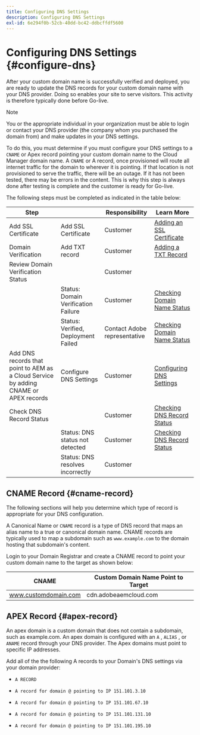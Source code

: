 ```yaml
---
title: Configuring DNS Settings 
description: Configuring DNS Settings
exl-id: 6e294f0b-52cb-40dd-bc42-ddbcffdf5600
---
```

# Configuring DNS Settings {#configure-dns}

After your custom domain name is successfully verified and deployed, you are ready to update the DNS records for your custom domain name with your DNS provider. Doing so enables your site to serve visitors. This activity is therefore typically done before Go-live.

>[!NOTE]
>You or the appropriate individual in your organization must be able to login or contact your DNS provider (the company whom you purchased the domain from) and make updates in your DNS settings.

To do this, you must determine if you must configure your DNS settings to a `CNAME` or Apex record pointing your custom domain name to the Cloud Manager domain name. A `CNAME` or A record, once provisioned will route all internet traffic for the domain to wherever it is pointing. If that location is not provisioned to serve the traffic, there will be an outage. If it has not been tested, there may be errors in the content. This is why this step is always done after testing is complete and the customer is ready for Go-live.

The following steps must be completed as indicated in the table below:

|Step||Responsibility|Learn More|
|--- |--- |--- |---|
|Add SSL Certificate|Add SSL Certificate|Customer|[Adding an SSL Certificate](https://experienceleague.adobe.com/docs/experience-manager-cloud-service/implementing/using-cloud-manager/manage-ssl-certificates/add-ssl-certificate.html?lang=en)|
|Domain Verification|Add TXT record|Customer|[Adding a TXT Record](https://experienceleague.adobe.com/docs/experience-manager-cloud-service/implementing/using-cloud-manager/custom-domain-names/add-text-record.html?lang=en)|
|Review Domain Verification Status||Customer||
||Status: Domain Verification Failure|Customer|[Checking Domain Name Status](https://experienceleague.adobe.com/docs/experience-manager-cloud-service/implementing/using-cloud-manager/custom-domain-names/check-domain-name-status.html?lang=en)|
||Status: Verified, Deployment Failed|Contact Adobe representative|[Checking Domain Name Status](https://experienceleague.adobe.com/docs/experience-manager-cloud-service/implementing/using-cloud-manager/custom-domain-names/check-domain-name-status.html?lang=en)|
|Add DNS records that point to AEM as a Cloud Service by adding CNAME or APEX records|Configure DNS Settings|Customer|[Configuring DNS Settings](https://experienceleague.adobe.com/docs/experience-manager-cloud-service/implementing/using-cloud-manager/custom-domain-names/configure-dns-settings.html?lang=en)|
|Check DNS Record Status||Customer|[Checking DNS Record Status](https://experienceleague.adobe.com/docs/experience-manager-cloud-service/implementing/using-cloud-manager/custom-domain-names/check-dns-record-status.html?lang=en)|
||Status: DNS status not detected|Customer|[Checking DNS Record Status](https://experienceleague.adobe.com/docs/experience-manager-cloud-service/implementing/using-cloud-manager/custom-domain-names/check-dns-record-status.html?lang=en)|
||Status: DNS resolves incorrectly|Customer||


## CNAME Record {#cname-record}

The following sections will help you determine which type of record is appropriate for your DNS configuration.

A Canonical Name or `CNAME` record is a type of DNS record that maps an alias name to a true or canonical domain name. CNAME records are typically used to map a subdomain such as `www.example.com`  to the domain hosting that subdomain's content. 

Login to your Domain Registrar and create a CNAME record to point your custom domain name to the target as shown below:

|CNAME|Custom Domain Name Point to Target|
|--- |--- |
|www.customdomain.com|cdn.adobeaemcloud.com|

## APEX Record {#apex-record}

An apex domain is a custom domain that does not contain a subdomain, such as example.com. An apex domain is configured with an `A` , `ALIAS` , or `ANAME` record through your DNS provider. The Apex domains must point to specific IP addresses. 

Add all of the the following A records to your Domain's DNS settings via your domain provider:

* `A RECORD`

* `A record for domain @ pointing to IP 151.101.3.10`

* `A record for domain @ pointing to IP 151.101.67.10`

* `A record for domain @ pointing to IP 151.101.131.10`

* `A record for domain @ pointing to IP 151.101.195.10`
